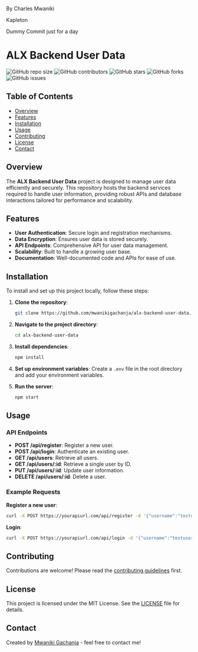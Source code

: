 By Charles Mwaniki

Kapleton

Dummy Commit just for a day

# ALX Backend User Data

![GitHub repo size](https://img.shields.io/github/repo-size/mwanikigachanja/alx-backend-user-data)
![GitHub contributors](https://img.shields.io/github/contributors/mwanikigachanja/alx-backend-user-data)
![GitHub stars](https://img.shields.io/github/stars/mwanikigachanja/alx-backend-user-data?style=social)
![GitHub forks](https://img.shields.io/github/forks/mwanikigachanja/alx-backend-user-data?style=social)
![GitHub issues](https://img.shields.io/github/issues/mwanikigachanja/alx-backend-user-data)

## Table of Contents

- [Overview](#overview)
- [Features](#features)
- [Installation](#installation)
- [Usage](#usage)
- [Contributing](#contributing)
- [License](#license)
- [Contact](#contact)

## Overview

The **ALX Backend User Data** project is designed to manage user data efficiently and securely. This repository hosts the backend services required to handle user information, providing robust APIs and database interactions tailored for performance and scalability.

## Features

- **User Authentication**: Secure login and registration mechanisms.
- **Data Encryption**: Ensures user data is stored securely.
- **API Endpoints**: Comprehensive API for user data management.
- **Scalability**: Built to handle a growing user base.
- **Documentation**: Well-documented code and APIs for ease of use.

## Installation

To install and set up this project locally, follow these steps:

1. **Clone the repository**:
    ```sh
    git clone https://github.com/mwanikigachanja/alx-backend-user-data.git
    ```

2. **Navigate to the project directory**:
    ```sh
    cd alx-backend-user-data
    ```

3. **Install dependencies**:
    ```sh
    npm install
    ```

4. **Set up environment variables**:
    Create a `.env` file in the root directory and add your environment variables.

5. **Run the server**:
    ```sh
    npm start
    ```

## Usage

### API Endpoints

- **POST /api/register**: Register a new user.
- **POST /api/login**: Authenticate an existing user.
- **GET /api/users**: Retrieve all users.
- **GET /api/users/:id**: Retrieve a single user by ID.
- **PUT /api/users/:id**: Update user information.
- **DELETE /api/users/:id**: Delete a user.

### Example Requests

**Register a new user**:
```sh
curl -X POST https://yourapiurl.com/api/register -d '{"username":"testuser", "password":"testpassword"}' -H "Content-Type: application/json"
```

**Login**:
```sh
curl -X POST https://yourapiurl.com/api/login -d '{"username":"testuser", "password":"testpassword"}' -H "Content-Type: application/json"
```

## Contributing

Contributions are welcome! Please read the [contributing guidelines](CONTRIBUTING.md) first.

## License

This project is licensed under the MIT License. See the [LICENSE](LICENSE) file for details.

## Contact

Created by [Mwaniki Gachanja](https://github.com/mwanikigachanja) - feel free to contact me!

